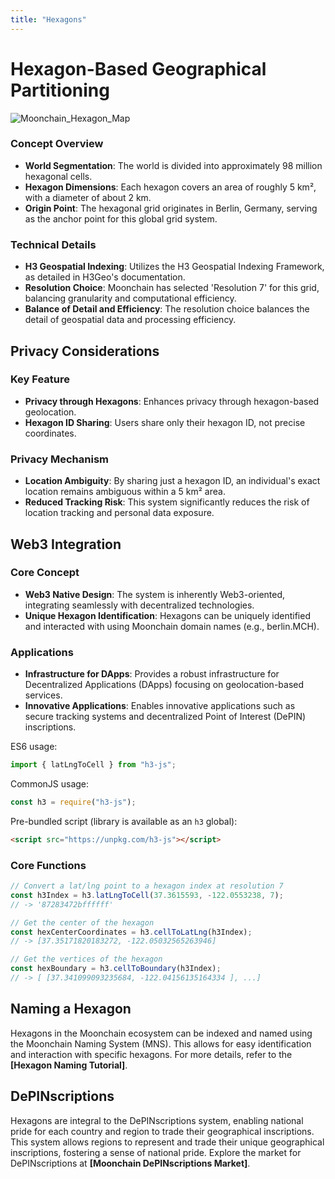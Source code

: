 ```yaml
---
title: "Hexagons"
---
```


# Hexagon-Based Geographical Partitioning



![Moonchain_Hexagon_Map](/img/Moonchain_Hexagon_Map.png)

### Concept Overview

- **World Segmentation**: The world is divided into approximately 98 million hexagonal cells.
- **Hexagon Dimensions**: Each hexagon covers an area of roughly 5 km², with a diameter of about 2 km.
- **Origin Point**: The hexagonal grid originates in Berlin, Germany, serving as the anchor point for this global grid system.


### Technical Details

- **H3 Geospatial Indexing**: Utilizes the H3 Geospatial Indexing Framework, as detailed in H3Geo's documentation.
- **Resolution Choice**: Moonchain has selected 'Resolution 7' for this grid, balancing granularity and computational efficiency.
- **Balance of Detail and Efficiency**: The resolution choice balances the detail of geospatial data and processing efficiency.

## Privacy Considerations

### Key Feature
- **Privacy through Hexagons**: Enhances privacy through hexagon-based geolocation.
- **Hexagon ID Sharing**: Users share only their hexagon ID, not precise coordinates.

### Privacy Mechanism
- **Location Ambiguity**: By sharing just a hexagon ID, an individual's exact location remains ambiguous within a 5 km² area.
- **Reduced Tracking Risk**: This system significantly reduces the risk of location tracking and personal data exposure.

## Web3 Integration

### Core Concept
- **Web3 Native Design**: The system is inherently Web3-oriented, integrating seamlessly with decentralized technologies.
- **Unique Hexagon Identification**: Hexagons can be uniquely identified and interacted with using Moonchain domain names (e.g., berlin.MCH).

### Applications
- **Infrastructure for DApps**: Provides a robust infrastructure for Decentralized Applications (DApps) focusing on geolocation-based services.
- **Innovative Applications**: Enables innovative applications such as secure tracking systems and decentralized Point of Interest (DePIN) inscriptions.

ES6 usage:

```js
import { latLngToCell } from "h3-js";
```

CommonJS usage:

```js
const h3 = require("h3-js");
```

Pre-bundled script (library is available as an `h3` global):

```html
<script src="https://unpkg.com/h3-js"></script>
```

### Core Functions
```js
// Convert a lat/lng point to a hexagon index at resolution 7
const h3Index = h3.latLngToCell(37.3615593, -122.0553238, 7);
// -> '87283472bffffff'

// Get the center of the hexagon
const hexCenterCoordinates = h3.cellToLatLng(h3Index);
// -> [37.35171820183272, -122.05032565263946]

// Get the vertices of the hexagon
const hexBoundary = h3.cellToBoundary(h3Index);
// -> [ [37.341099093235684, -122.04156135164334 ], ...]
```
## Naming a Hexagon
Hexagons in the Moonchain ecosystem can be indexed and named using the Moonchain Naming System (MNS). This allows for easy identification and interaction with specific hexagons. For more details, refer to the **[Hexagon Naming Tutorial]**.

## DePINscriptions
Hexagons are integral to the DePINscriptions system, enabling national pride for each country and region to trade their geographical inscriptions. This system allows regions to represent and trade their unique geographical inscriptions, fostering a sense of national pride. Explore the market for DePINscriptions at **[Moonchain DePINscriptions Market]**.